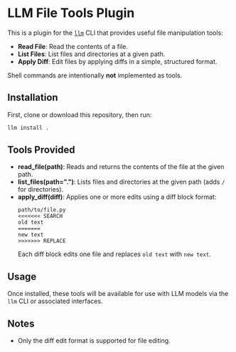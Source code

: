 # LLM File Tools Plugin

This is a plugin for the [`llm`](https://llm.datasette.io/) CLI that provides useful file manipulation tools:

- **Read File**: Read the contents of a file.
- **List Files**: List files and directories at a given path.
- **Apply Diff**: Edit files by applying diffs in a simple, structured format.

Shell commands are intentionally **not** implemented as tools.

## Installation

First, clone or download this repository, then run:

```bash
llm install .
```

## Tools Provided

- **read_file(path)**: Reads and returns the contents of the file at the given path.
- **list_files(path=".")**: Lists files and directories at the given path (adds `/` for directories).
- **apply_diff(diff)**: Applies one or more edits using a diff block format:
    ```
    path/to/file.py
    <<<<<<< SEARCH
    old text
    =======
    new text
    >>>>>>> REPLACE
    ```
    Each diff block edits one file and replaces `old text` with `new text`.

## Usage

Once installed, these tools will be available for use with LLM models via the `llm` CLI or associated interfaces.

## Notes

- Only the diff edit format is supported for file editing.
